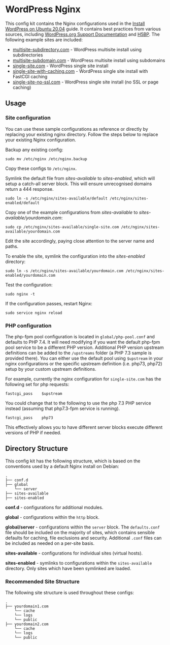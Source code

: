 # WordPress Nginx

This config kit contains the Nginx configurations used in the [Install WordPress on Ubuntu 20.04](https://spinupwp.com/hosting-wordpress-yourself-ssl-spdy/) guide. It contains best practices from various sources, including [WordPress.org Support Documentation](https://wordpress.org/support/article/nginx/) and [H5BP](https://github.com/h5bp/server-configs-nginx). The following example sites are included:

* [multisite-subdirectory.com](sites-available/multisite-subdirectory.com) - WordPress multisite install using subdirectories
* [multisite-subdomain.com](sites-available/multisite-subdomain.com) - WordPress multisite install using subdomains
* [single-site.com](sites-available/single-site.com) - WordPress single site install
* [single-site-with-caching.com](sites-available/single-site-with-caching.com) - WordPress single site install with FastCGI caching
* [single-site-no-ssl.com](sites-available/single-site-no-ssl.com) - WordPress single site install (no SSL or page caching)

## Usage

### Site configuration

You can use these sample configurations as reference or directly by replacing your existing nginx directory. Follow the steps below to replace your existing Nginx configuration.

Backup any existing config:

`sudo mv /etc/nginx /etc/nginx.backup`

Copy these configs to `/etc/nginx`.

Symlink the default file from _sites-available_ to _sites-enabled_, which will setup a catch-all server block. This will ensure unrecognised domains return a 444 response.

`sudo ln -s /etc/nginx/sites-available/default /etc/nginx/sites-enabled/default`

Copy one of the example configurations from _sites-available_ to _sites-available/yourdomain.com_:

`sudo cp /etc/nginx/sites-available/single-site.com /etc/nginx/sites-available/yourdomain.com`

Edit the site accordingly, paying close attention to the server name and paths.

To enable the site, symlink the configuration into the _sites-enabled_ directory:

`sudo ln -s /etc/nginx/sites-available/yourdomain.com /etc/nginx/sites-enabled/yourdomain.com`

Test the configuration:

`sudo nginx -t`

If the configuration passes, restart Nginx:

`sudo service nginx reload`

### PHP configuration

The php-fpm pool configuration is located in `global/php-pool.conf` and defaults to PHP 7.4. It will need modifying if you want the default php-fpm pool service to be a different PHP version. Additional PHP version upstream definitions can be added to the `/upstreams` folder (a PHP 7.3 sample is provided there). You can either use the default pool using `$upstream` in your nginx configurations or the specific upstream definition (i.e. php73, php72) setup by your custom upstream definitions.

For example, currently the nginx configuration for `single-site.com` has the following set for php requests:

```
fastcgi_pass    $upstream
```

You could change that to the following to use the php 7.3 PHP service instead (assuming that php7.3-fpm service is running).

```
fastcgi_pass    php73
```

This effectively allows you to have different server blocks execute different versions of PHP if needed.


## Directory Structure

This config kit has the following structure, which is based on the conventions used by a default Nginx install on Debian:

```
.
├── conf.d
├── global
    └── server
├── sites-available
├── sites-enabled
```

__conf.d__ - configurations for additional modules.

__global__ - configurations within the `http` block.

__global/server__ - configurations within the `server` block. The `defaults.conf` file should be included on the majority of sites, which contains sensible defaults for caching, file exclusions and security. Additional `.conf` files can be included as needed on a per-site basis.

__sites-available__ - configurations for individual sites (virtual hosts).

__sites-enabled__ - symlinks to configurations within the `sites-available` directory. Only sites which have been symlinked are loaded.

### Recommended Site Structure

The following site structure is used throughout these configs:

```
.
├── yourdomain1.com
    └── cache
    └── logs
    └── public
├── yourdomain2.com
    └── cache
    └── logs
    └── public
```
